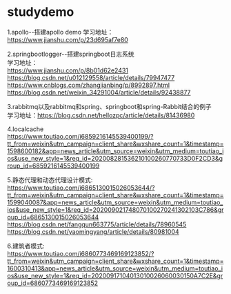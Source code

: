 # studydemo


1.apollo--搭建apollo demo  学习地址：https://www.jianshu.com/p/23d695af7e80

2.springbootlogger--搭建springboot日志系统 <br>
学习地址：<br>
https://www.jianshu.com/p/8b01d62e2431<br>
https://blog.csdn.net/u012129558/article/details/79947477<br>
https://www.cnblogs.com/zhangjianbing/p/8992897.html<br>
https://blog.csdn.net/weixin_34291004/article/details/92438877

3.rabbitmq以及rabbitmq和spring、springboot和spring-Rabbit结合的例子 <br>学习地址：https://blog.csdn.net/hellozpc/article/details/81436980

4.localcache <br> https://www.toutiao.com/i6859216145539400199/?tt_from=weixin&utm_campaign=client_share&wxshare_count=1&timestamp=1598600182&app=news_article&utm_source=weixin&utm_medium=toutiao_ios&use_new_style=1&req_id=202008281536210100260770733D0F2CD3&group_id=6859216145539400199

5.静态代理和动态代理设计模式: <br>
https://www.toutiao.com/i6865130015026053644/?tt_from=weixin&utm_campaign=client_share&wxshare_count=1&timestamp=1599040087&app=news_article&utm_source=weixin&utm_medium=toutiao_ios&use_new_style=1&req_id=202009021748070100270241302103C786&group_id=6865130015026053644 <br>
https://blog.csdn.net/fangqun663775/article/details/78960545 <br>
https://blog.csdn.net/yaomingyang/article/details/80981004 <br>

6.建筑者模式:<br>
https://www.toutiao.com/i6860773469169123852/?tt_from=weixin&utm_campaign=client_share&wxshare_count=1&timestamp=1600310413&app=news_article&utm_source=weixin&utm_medium=toutiao_ios&use_new_style=1&req_id=20200917104013010026060030150A7C2E&group_id=6860773469169123852
